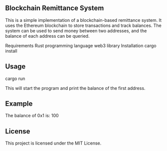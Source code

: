 ## Blockchain Remittance System

This is a simple implementation of a blockchain-based remittance system. It uses the Ethereum blockchain to store transactions and track balances. The system can be used to send money between two addresses, and the balance of each address can be queried.

Requirements
Rust programming language
web3 library
Installation
cargo install


## Usage

cargo run


This will start the program and print the balance of the first address.

## Example

The balance of 0x1 is: 100


## License

This project is licensed under the MIT License.

